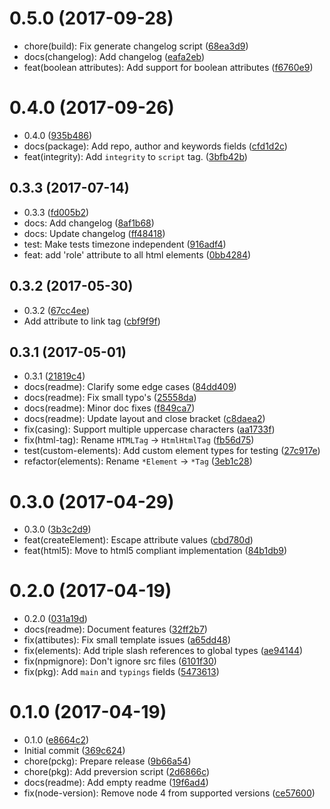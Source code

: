<a name="0.5.0"></a>
# 0.5.0 (2017-09-28)

* chore(build): Fix generate changelog script ([68ea3d9](https://github.com/nicojs/typed-html/commit/68ea3d9))
* docs(changelog): Add changelog ([eafa2eb](https://github.com/nicojs/typed-html/commit/eafa2eb))
* feat(boolean attributes): Add support for boolean attributes ([f6760e9](https://github.com/nicojs/typed-html/commit/f6760e9))



<a name="0.4.0"></a>
# 0.4.0 (2017-09-26)

* 0.4.0 ([935b486](https://github.com/nicojs/typed-html/commit/935b486))
* docs(package): Add repo, author and keywords fields ([cfd1d2c](https://github.com/nicojs/typed-html/commit/cfd1d2c))
* feat(integrity): Add `integrity` to `script` tag. ([3bfb42b](https://github.com/nicojs/typed-html/commit/3bfb42b))



<a name="0.3.3"></a>
## 0.3.3 (2017-07-14)

* 0.3.3 ([fd005b2](https://github.com/nicojs/typed-html/commit/fd005b2))
* docs: Add changelog ([8af1b68](https://github.com/nicojs/typed-html/commit/8af1b68))
* docs: Update changelog ([ff48418](https://github.com/nicojs/typed-html/commit/ff48418))
* test: Make tests timezone independent ([916adf4](https://github.com/nicojs/typed-html/commit/916adf4))
* feat: add 'role' attribute to all html elements ([0bb4284](https://github.com/nicojs/typed-html/commit/0bb4284))



<a name="0.3.2"></a>
## 0.3.2 (2017-05-30)

* 0.3.2 ([67cc4ee](https://github.com/nicojs/typed-html/commit/67cc4ee))
* Add attribute to link tag ([cbf9f9f](https://github.com/nicojs/typed-html/commit/cbf9f9f))



<a name="0.3.1"></a>
## 0.3.1 (2017-05-01)

* 0.3.1 ([21819c4](https://github.com/nicojs/typed-html/commit/21819c4))
* docs(readme): Clarify some edge cases ([84dd409](https://github.com/nicojs/typed-html/commit/84dd409))
* docs(readme): Fix small typo's ([25558da](https://github.com/nicojs/typed-html/commit/25558da))
* docs(readme): Minor doc fixes ([f849ca7](https://github.com/nicojs/typed-html/commit/f849ca7))
* docs(readme): Update layout and close bracket ([c8daea2](https://github.com/nicojs/typed-html/commit/c8daea2))
* fix(casing): Support multiple uppercase characters ([aa1733f](https://github.com/nicojs/typed-html/commit/aa1733f))
* fix(html-tag): Rename `HTMLTag` -> `HtmlHtmlTag` ([fb56d75](https://github.com/nicojs/typed-html/commit/fb56d75))
* test(custom-elements): Add custom element types for testing ([27c917e](https://github.com/nicojs/typed-html/commit/27c917e))
* refactor(elements): Rename `*Element` -> `*Tag` ([3eb1c28](https://github.com/nicojs/typed-html/commit/3eb1c28))



<a name="0.3.0"></a>
# 0.3.0 (2017-04-29)

* 0.3.0 ([3b3c2d9](https://github.com/nicojs/typed-html/commit/3b3c2d9))
* feat(createElement): Escape attribute values ([cbd780d](https://github.com/nicojs/typed-html/commit/cbd780d))
* feat(html5): Move to html5 compliant implementation ([84b1db9](https://github.com/nicojs/typed-html/commit/84b1db9))



<a name="0.2.0"></a>
# 0.2.0 (2017-04-19)

* 0.2.0 ([031a19d](https://github.com/nicojs/typed-html/commit/031a19d))
* docs(readme): Document features ([32ff2b7](https://github.com/nicojs/typed-html/commit/32ff2b7))
* fix(attibutes): Fix small template issues ([a65dd48](https://github.com/nicojs/typed-html/commit/a65dd48))
* fix(elements): Add triple slash references to global types ([ae94144](https://github.com/nicojs/typed-html/commit/ae94144))
* fix(npmignore): Don't ignore src files ([6101f30](https://github.com/nicojs/typed-html/commit/6101f30))
* fix(pkg): Add `main` and `typings` fields ([5473613](https://github.com/nicojs/typed-html/commit/5473613))



<a name="0.1.0"></a>
# 0.1.0 (2017-04-19)

* 0.1.0 ([e8664c2](https://github.com/nicojs/typed-html/commit/e8664c2))
* Initial commit ([369c624](https://github.com/nicojs/typed-html/commit/369c624))
* chore(pckg): Prepare release ([9b66a54](https://github.com/nicojs/typed-html/commit/9b66a54))
* chore(pkg): Add preversion script ([2d6866c](https://github.com/nicojs/typed-html/commit/2d6866c))
* docs(readme): Add empty readme ([19f6ad4](https://github.com/nicojs/typed-html/commit/19f6ad4))
* fix(node-version): Remove node 4 from supported versions ([ce57600](https://github.com/nicojs/typed-html/commit/ce57600))




